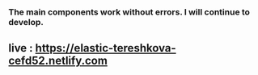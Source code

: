 ### The main components work without errors. I will continue to develop. 

## live : https://elastic-tereshkova-cefd52.netlify.com
